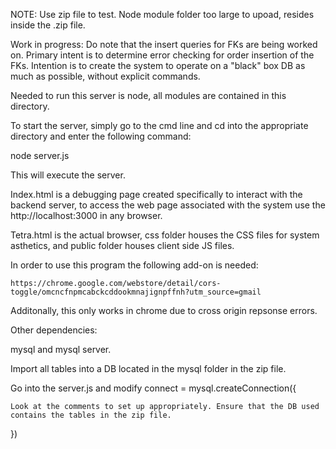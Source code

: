 NOTE: Use zip file to test.  Node module folder too large to upoad, resides inside the .zip file.

Work in progress: Do note that the insert queries for FKs are being worked on. Primary intent is to determine error checking for order insertion of the FKs. Intention is to 
create the system to operate on a "black" box DB as much as possible, without explicit commands. 


Needed to run this server is node, all modules are contained in this directory. 

To start the server, simply go to the cmd line and cd into the appropriate directory and enter the following command:

node server.js

This will execute the server.

Index.html is a debugging page created specifically to interact with the backend server, to access the web page associated with the system
use the http://localhost:3000 in any browser. 

Tetra.html is the actual browser, css folder houses the CSS files for system asthetics, and public folder houses client side JS files. 

In order to use this program the following add-on is needed:


    https://chrome.google.com/webstore/detail/cors-toggle/omcncfnpmcabckcddookmnajignpffnh?utm_source=gmail


Additonally, this only works in chrome due to cross origin repsonse errors. 

Other dependencies:

mysql and mysql server.

Import all tables into a DB located in the mysql folder in the zip file.

Go into the server.js and modify connect = mysql.createConnection({

	Look at the comments to set up appropriately. Ensure that the DB used contains the tables in the zip file.

})

